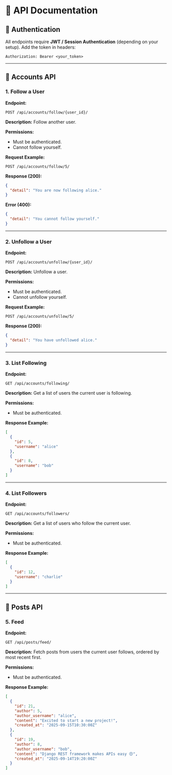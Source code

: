 

# 📖 API Documentation

## 🔐 Authentication

All endpoints require **JWT / Session Authentication** (depending on your setup).
Add the token in headers:

```
Authorization: Bearer <your_token>
```

---

## 👤 Accounts API

### 1. Follow a User

**Endpoint:**

```
POST /api/accounts/follow/{user_id}/
```

**Description:**
Follow another user.

**Permissions:**

* Must be authenticated.
* Cannot follow yourself.

**Request Example:**

```
POST /api/accounts/follow/5/
```

**Response (200):**

```json
{
  "detail": "You are now following alice."
}
```

**Error (400):**

```json
{
  "detail": "You cannot follow yourself."
}
```

---

### 2. Unfollow a User

**Endpoint:**

```
POST /api/accounts/unfollow/{user_id}/
```

**Description:**
Unfollow a user.

**Permissions:**

* Must be authenticated.
* Cannot unfollow yourself.

**Request Example:**

```
POST /api/accounts/unfollow/5/
```

**Response (200):**

```json
{
  "detail": "You have unfollowed alice."
}
```

---

### 3. List Following

**Endpoint:**

```
GET /api/accounts/following/
```

**Description:**
Get a list of users the current user is following.

**Permissions:**

* Must be authenticated.

**Response Example:**

```json
[
  {
    "id": 5,
    "username": "alice"
  },
  {
    "id": 8,
    "username": "bob"
  }
]
```

---

### 4. List Followers

**Endpoint:**

```
GET /api/accounts/followers/
```

**Description:**
Get a list of users who follow the current user.

**Permissions:**

* Must be authenticated.

**Response Example:**

```json
[
  {
    "id": 12,
    "username": "charlie"
  }
]
```

---

## 📰 Posts API

### 5. Feed

**Endpoint:**

```
GET /api/posts/feed/
```

**Description:**
Fetch posts from users the current user follows, ordered by most recent first.

**Permissions:**

* Must be authenticated.

**Response Example:**

```json
[
  {
    "id": 21,
    "author": 5,
    "author_username": "alice",
    "content": "Excited to start a new project!",
    "created_at": "2025-09-15T10:30:00Z"
  },
  {
    "id": 19,
    "author": 8,
    "author_username": "bob",
    "content": "Django REST framework makes APIs easy 😍",
    "created_at": "2025-09-14T19:20:00Z"
  }
]
